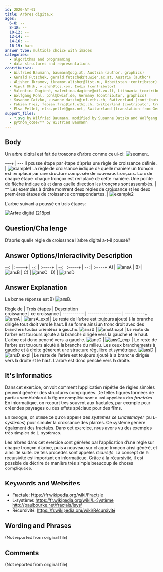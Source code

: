 ```yaml
---
id: 2020-AT-01
title: Arbres digitaux
ages:
  6-8: --
  8-10: --
  10-12: --
  12-14: --
  14-16: --
  16-19: hard
answer_type: multiple choice with images
categories:
  - algorithms and programming
  - data structures and representations
contributors:
  - Wilfried Baumann, baumann@ocg.at, Austria (author, graphics)
  - Gerald Futschek, gerald.futschek@tuwien.ac.at, Austria (author)
  - Alisher Ikramov, ikramov.alisher@list.ru, Uzbekistan (contributor)
  - Vipul Shah, v.shah@tcs.com, India (contributor)
  - Valentina Dagienė, valentina.dagiene@mif.vu.lt, Lithuania (contributor)
  - Wolfgang Pohl, pohl@bwinf.de, Germany (contributor, graphics)
  - Susanne Datzko, susanne.datzko@inf.ethz.ch, Switzerland (contributor, graphics)
  - Fabian Frei, fabian.frei@inf.ethz.ch, Switzerland (contributor, translation from English into German)
  - Elsa Pellet, elsa.pellet@gmx.net, Switzerland (translation from German into French)
support_files:
  - *.svg by Wilfried Baumann, modified by Susanne Datzko and Wolfgang Pohl
  - python_code/** by Wilfried Baumann
---
```



## Body

Un arbre digital est fait de tronçons d’arbre comme celui-ci: ![segment](graphics/2020-AT-01_taskbody1-compatible.svg "Tronçon (7px)").

---+ | ---
Il pousse étape par étape d’après une règle de croissance définie. | ![example1] 
La règle de croissance indique de quelle manière un tronçon est remplacé par une structure composée de nouveaux tronçons. Lors de chaque étape, chaque tronçon est remplacé de cette manière. Une pointe de flèche indique où et dans quelle direction les tronçons sont assemblés. | ^^
Les exemples à droite montrent deux règles de croissance et les deux premières étapes de croissance correspondantes. | ![example2]


[example1]: graphics/2020-AT-01_taskbody_example1-compatible.svg "Règle de croissance et exemple 1 (257px)"
[example2]: graphics/2020-AT-01_taskbody_example2-compatible.svg "Règle de croissance et exemple 1 (257px)"

L’arbre suivant a poussé en trois étapes:

![](graphics/2020-AT-01_taskbody6-compatible.svg "Arbre digital (218px)")


## Question/Challenge

D’après quelle règle de croissance l’arbre digital a-t-il poussé?


## Answer Options/Interactivity Description

--: | :-----+ | --: | :-----+ | --: | :-----+ | --: | :-----+
 A) | ![ansA] |  B) | ![ansB] |  C) | ![ansC] |  D) | ![ansD]

[ansA]: graphics/2020-AT-01_answerA.svg "Réponse A (70px)"
[ansB]: graphics/2020-AT-01_answerB.svg "Réponse B (70px)"
[ansC]: graphics/2020-AT-01_answerC.svg "Réponse C (70px)"
[ansD]: graphics/2020-AT-01_answerD.svg "Réponse D (70px)"


## Answer Explanation

La bonne réponse est B) ![ansB].

Règle de    | Trois étapes      | Description \
croissance  | de croissance     | 
----------- | ----------------- | ----------+
  ![ansA]   |   ![ansA_expl]    | Le reste de l’arbre est toujours ajouté à la branche dirigée tout droit vers le haut. Il se forme ainsi un tronc droit avec des branches toutes orientées à gauche.
  ![ansB]   |   ![ansB_expl]    | Le reste de l’arbre est toujours ajouté à la branche dirigée vers la gauche et le haut. L’arbre est donc penché vers la gauche.
  ![ansC]   |   ![ansC_expl]    | Le reste de l’arbre est toujours ajouté à la branche du milieu. Les deux branchements à gauche et à droite génèrent une structure régulière et symétrique.
  ![ansD]   |   ![ansD_expl]    | Le reste de l’arbre est toujours ajouté à la branche dirigée vers la droite et le haut. L’arbre est donc penché vers la droite.

[ansA_expl]: graphics/2020-AT-01_explanationA-compatible.svg "Explication réponse A (137px)"
[ansB_expl]: graphics/2020-AT-01_explanationB-compatible.svg "Explication réponse B (207px)"
[ansC_expl]: graphics/2020-AT-01_explanationC-compatible.svg "Explication réponse C (207px)"
[ansD_expl]: graphics/2020-AT-01_explanationD-compatible.svg "Explication réponse D (226px)"


## It's Informatics

Dans cet exercice, on voit comment l’application répétée de règles simples peuvent générer des structures compliquées. De telles figures formées de parties semblables à la figure complète sont aussi appelées des _fractales_. En informatique, on recourt très souvent aux fractales, par exemple pour créer des paysages ou des effets spéciaux pour des films.

En biologie, on utilise ce qu’on appelle des _systèmes de Lindenmayer_ (ou _L-systèmes_) pour simuler la croissance des plantes. Ce système génère également des fractales. Dans cet exercice, nous avons vu des exemples très simples de L-systèmes.

Les arbres dans cet exercice sont générés par l’application d’une règle sur chaque tronçon d’arbre, puis à nouveau sur chaque tronçon ainsi généré, et ainsi de suite. De tels procédés sont appelés _récursifs_. La concept de la récursivité est important en informatique. Grâce à la récursivité, il est possible de décrire de manière très simple beaucoup de choses compliquées.


## Keywords and Websites

 - Fractale: https://fr.wikipedia.org/wiki/Fractale
 - L-système: https://fr.wikipedia.org/wiki/L-Système, http://paulbourke.net/fractals/lsys/
 - Récursivité: https://fr.wikipedia.org/wiki/Récursivité


## Wording and Phrases

(Not reported from original file)


## Comments

(Not reported from original file)
